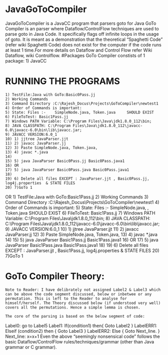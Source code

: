 # JavaGoToCompiler
JavaGoToCompiler is a JavaCC program that parsers goto for Java
GoTo Compiler is an parser where Dataflow/ControlFlow techniques are used to parse goto in Java Code. It specifically flags off infinite loops in the usage of goto. It is meant as a demonstration that the theoretical “Spaghetti Code” (refer wiki Spaghetti Code) does not exist for the computer if the code runs at least 1 time.For more details on Dataflow  and Control Flow refer Wiki Dataflow, wiki Controlflow.
#Packages
GoTo Compiler constists of 1 package:
    1) JavaCC

# RUNNING THE PROGRAMS
    1) TestFile:Java with GoTo:Basic0Pass.jj
    2) Working Commands
    3) Command Directory :C:\Rajesh_Docus\Projects\GoToCompiler\newtest1
    4) Order of Commands is important:
    5) State: Files :-    SimpleNode.java, Token.java     SHOULD EXIST
    6) FileToTest: Basic1Pass.jj
    7) Windows PATH Variable: C:\Program Files\Java\jdk1.8.0_112\bin;
    8) JAVA CLASSPATH: C:\Program Files\Java\jdk1.8.0_112\javacc-6.0\javacc-6.0\bin\lib\javacc.jar;
    9) JAVACC VERSION:6.0_1
    10) 1) jjtree JavaParser.jjt
    11) 2) javacc JavaParser.jj
    12) 3) Paste SimpleNode.java, Token.java,
    13) 4) javac *.java
    14) 
    15) 5) java JavaParser Basic0Pass.jj Basic0Pass.java1
    16) OR
    17) 5) java JavaParser Basic0Pass.java Basic0Pass.java1
    18) 
    19) 6) Delete all files EXCEPT : JavaParser.jjt , Basic0Pass.jj, log4j.properties  & STATE FILES
    20) 7)GoTo 1
OR 
    1) TestFile:Java with GoTo:Basic1Pass.jj
    2) Working Commands
    3) Command Directory :C:\Rajesh_Docus\Projects\GoToCompiler\newtest1
    4) Order of Commands is important:
    5) State: Files :-   SimpleNode.java, , Token.java      SHOULD EXIST
    6) FileToTest: Basic1Pass.jj
    7) Windows PATH Variable: C:\Program Files\Java\jdk1.8.0_112\bin;
    8) JAVA CLASSPATH: C:\Program Files\Java\jdk1.8.0_112\javacc-6.0\javacc-6.0\bin\lib\javacc.jar;
    9) JAVACC VERSION:6.0_1
    10) 1) jjtree JavaParser.jjt
    11) 2) javacc JavaParser.jj
    12) 3) Paste  SimpleNode.java, Token.java,
    13) 4) javac *.java
    14) 
    15) 5) java JavaParser Basic1Pass.jj Basic1Pass.java1
    16) OR
    17) 5) java JavaParser Basic1Pass.java Basic1Pass.java1
    18) 
    19) 6) Delete all files EXCEPT : JavaParser.jjt , Basic1Pass.jj, log4j.properties  & STATE FILES
    20) 7)GoTo 1

# GoTo Compiler Theory:
	Note to Reader: I have delibrately not assigned Label2 & Label3 which can be above the code segment discussed, below or inbetwee or any permutation. This is left to the Reader to analyse for himself/herself. The Theory discussed below (if understood very well) covers all the permutations. Hence a simple lemma is chosen.

	The core of the parsing is based on the below segment of code:
Label0: go to Label5
Label1: If(condition1) then{
		Goto Label2
  }
LabelERR1: Elseif (condition2) then {
	Goto Label3
  }
LabelERR2: Else {
       Goto Next_line.
	}
Next_line: x=x+1
Even the above “seemingly nonsensical code” follows the basic Dataflow/ControlFlow rules/techniques/grammar (other than Java grammar or C grammar).
